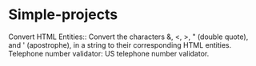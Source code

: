 # Simple-projects
Convert HTML Entities:: Convert the characters &, <, >, " (double quote), and ' (apostrophe), in a string to their corresponding HTML entities.
Telephone number validator: US telephone number validator. 
